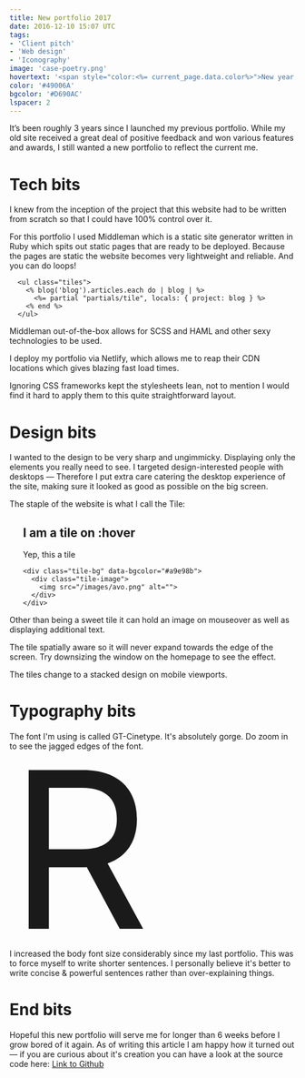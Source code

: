 ```yaml
---
title: New portfolio 2017
date: 2016-12-10 15:07 UTC
tags:
- 'Client pitch'
- 'Web design'
- 'Iconography'
image: 'case-poetry.png'
hovertext: '<span style="color:<%= current_page.data.color%>">New year, new portfolio.</span>'
color: '#49006A'
bgcolor: '#D690AC'
lspacer: 2
---
```



It’s been roughly 3 years since I launched my previous portfolio. While my old site received a great deal of positive feedback and won various features and awards, I still wanted a new portfolio to reflect the current me.

# Tech bits

I knew from the inception of the project that this website had to be written from scratch so that I could have 100% control over it.

For this portfolio I used Middleman which is a static site generator written in Ruby which spits out static pages that are ready to be deployed. Because the pages are static the website becomes very lightweight and reliable. And you can do loops!


```erb
  <ul class="tiles">
    <% blog('blog').articles.each do | blog | %>
      <%= partial "partials/tile", locals: { project: blog } %>
    <% end %>
  </ul>
```


Middleman out-of-the-box allows for SCSS and HAML and other sexy technologies to be used.

I deploy my portfolio via Netlify, which allows me to reap their CDN locations which gives blazing fast load times.

Ignoring CSS frameworks kept the stylesheets lean, not to mention I would find it hard to apply them to this quite straightforward layout.

# Design bits

I wanted to the design to be very sharp and ungimmicky. Displaying only the elements you really need to see. I targeted design-interested people with desktops — Therefore I put extra care catering the desktop experience of the site, making sure it looked as good as possible on the big screen.



The staple of the website is what I call the Tile:

<ul class="tiles mt-s mb-s">
  <li class="tile" style="list-style:none; min-width:208px; margin:0 auto;">
    <div class="tile-content" data-color="#6F006A">
      <h2><span>I am a tile</span> on :hover</h2>
      <span>Yep, this a tile</span>
    </div>

    <div class="tile-bg" data-bgcolor="#a9e98b">
      <div class="tile-image">
        <img src="/images/avo.png" alt="">
      </div>
    </div>
  </li>
</ul>

Other than being a sweet tile it can hold an image on mouseover as well as displaying additional text.

The tile spatially aware so it will never expand towards the edge of the screen. Try downsizing the window on the homepage to see the effect.

The tiles change to a stacked design on mobile viewports.

# Typography bits

The font I'm using is called GT-Cinetype. It's absolutely gorge. Do zoom in to see the jagged edges of the font.

<span style="font-size:24rem; line-height:20rem;">R<span>

I increased the body font size considerably since my last portfolio. This was to force myself to write shorter sentences. I personally believe it's better to write concise & powerful sentences rather than over-explaining things.

# End bits

Hopeful this new portfolio will serve me for longer than 6 weeks before I grow bored of it again. As of writing this article I am happy how it turned out — if you are curious about it's creation you can have a look at the source code here: [Link to Github](https://github.com/umbriel/portfolio-prototype)
